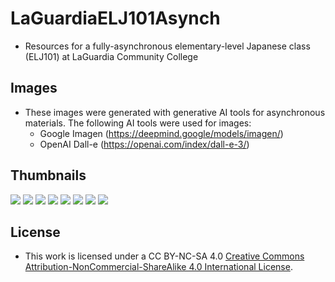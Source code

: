 # LaGuardiaELJ101Asynch
- Resources for a fully-asynchronous elementary-level Japanese class (ELJ101) at LaGuardia Community College

## Images
- These images were generated with generative AI tools for asynchronous materials. The following AI tools were used for images:
	- Google Imagen (https://deepmind.google/models/imagen/)
	- OpenAI Dall-e (https://openai.com/index/dall-e-3/)

## Thumbnails
![](Genki3rdEdImageChatGPTCh00あいさつ/L00_あいさつ_collage-0.jpg)
![](Genki3rdEdImageChatGPTCh00あいさつ/L00_あいさつ_collage-1.jpg)
![](Genki3rdEdImageChatGPTCh00あいさつ/L00_あいさつ_collage-2.jpg)
![](Genki3rdEdImageChatGPTCh00あいさつ/L00_あいさつ_collage-3.jpg)
![](Genki3rdEdImageChatGPTCh00あいさつ/L00_あいさつ_collage-4.jpg)
![](Genki3rdEdImageChatGPTCh00あいさつ/L00_あいさつ_collage-5.jpg)
![](Genki3rdEdImageChatGPTCh00あいさつ/L00_あいさつ_collage-6.jpg)
![](Genki3rdEdImageChatGPTCh00あいさつ/L00_あいさつ_collage-7.jpg)

## License
- This work is licensed under a CC BY-NC-SA 4.0 [Creative Commons Attribution-NonCommercial-ShareAlike 4.0 International License](https://creativecommons.org/licenses/by-nc-sa/4.0/).

